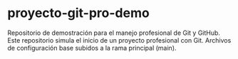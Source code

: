 # proyecto-git-pro-demo
Repositorio de demostración para el manejo profesional de Git y GitHub.
Este repositorio simula el inicio de un proyecto profesional con Git.
Archivos de configuración base subidos a la rama principal (main).

